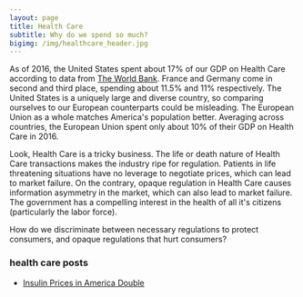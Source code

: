 ```yaml
---
layout: page
title: Health Care
subtitle: Why do we spend so much?
bigimg: /img/healthcare_header.jpg
---
```


As of 2016, the United States spent about 17% of our GDP on Health Care according to data from [The World Bank](https://data.worldbank.org/indicator/SH.XPD.CHEX.GD.ZS?end=2016&locations=GB-US-EU-FR-DE&most_recent_value_desc=true&start=2016&view=bar). France and Germany come in second and third place, spending about 11.5% and 11% respectively. The United States is a uniquely large and diverse country, so comparing ourselves to our European counterparts could be misleading. The European Union as a whole matches America's population better. Averaging across countries, the European Union spent only about 10% of their GDP on Health Care in 2016.

Look, Health Care is a tricky business. The life or death nature of Health Care transactions makes the industry ripe for regulation. Patients in life threatening situations have no leverage to negotiate prices, which can lead to market failure. On the contrary, opaque regulation in Health Care causes information asymmetry in the market, which can also lead to market failure. The government has a compelling interest in the health of all it's citizens (particularly the labor force).

How do we discriminate between necessary regulations to protect consumers, and opaque regulations that hurt consumers?

### health care posts

* [Insulin Prices in America Double](https://medium.com/@eric97/insulin-prices-in-america-double-a01847eee936)
